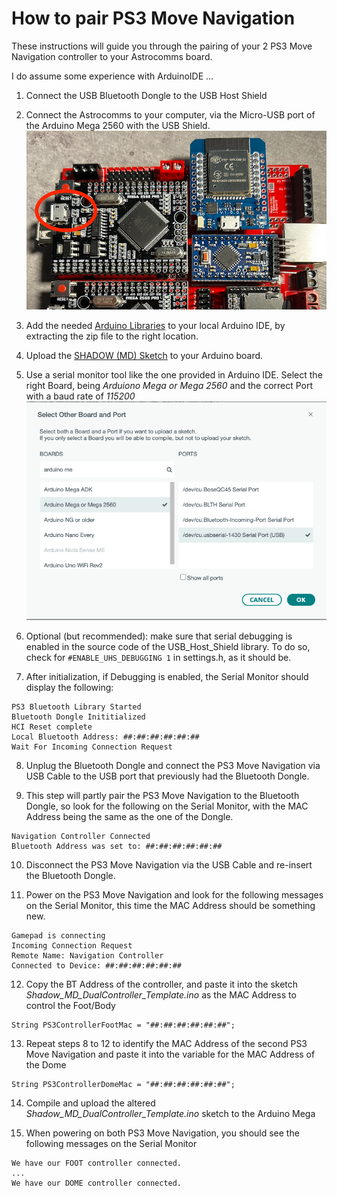 # How to pair PS3 Move Navigation
These instructions will guide you through the pairing of your 2 PS3 Move Navigation controller to your Astrocomms board.

I do assume some experience with ArduinoIDE ...

1. Connect the USB Bluetooth Dongle to the USB Host Shield

2. Connect the Astrocomms to your computer, via the Micro-USB port of the Arduino Mega 2560 with the USB Shield. 
![USB Port to configure PS3 Controller](./pictures/pic1.png)

3. Add the needed [Arduino Libraries](https://www.printed-droid.com/wp-content/uploads/2020/01/SHADOW_MD_Arduino_Libraries.zip) to your local Arduino IDE, by extracting the zip file to the right location.

4. Upload the [SHADOW (MD) Sketch](https://www.printed-droid.com/wp-content/uploads/2020/01/SHADOW_MD_Sketch_.zip) to your Arduino board.

5. Use a serial monitor tool like the one provided in Arduino IDE. Select the right Board, being *Arduiono Mega or Mega 2560* and the correct Port with a baud rate of *115200*
![USB Port to configure PS3 Controller](./pictures/pic2.png)

6. Optional (but recommended): make sure that serial debugging is enabled in the source code of the USB_Host_Shield library. To do so, check for `#ENABLE_UHS_DEBUGGING 1` in settings.h, as it should be.

7. After initialization, if Debugging is enabled, the Serial Monitor should display the following:
```
PS3 Bluetooth Library Started
Bluetooth Dongle Inititialized
HCI Reset complete
Local Bluetooth Address: ##:##:##:##:##:##
Wait For Incoming Connection Request
``` 

8. Unplug the Bluetooth Dongle and connect the PS3 Move Navigation via USB Cable to the USB port that previously had the Bluetooth Dongle.

9. This step will partly pair the PS3 Move Navigation  to the Bluetooth Dongle, so look for the following on the Serial Monitor, with the MAC Address being the same as the one of the Dongle.
```
Navigation Controller Connected
Bluetooth Address was set to: ##:##:##:##:##:##
```

10. Disconnect the PS3 Move Navigation via the USB Cable and re-insert the Bluetooth Dongle.

11. Power on the PS3 Move Navigation and look for the following messages on the Serial Monitor, this time the MAC Address should be something new.
```
Gamepad is connecting
Incoming Connection Request
Remote Name: Navigation Controller
Connected to Device: ##:##:##:##:##:##
```

12. Copy the BT Address of the controller, and paste it into the sketch *Shadow_MD_DualController_Template.ino* as the MAC Address to control the Foot/Body
```
String PS3ControllerFootMac = "##:##:##:##:##:##";
```

13. Repeat steps 8 to 12 to identify the MAC Address of the second PS3 Move Navigation and paste it into the variable for the MAC Address of the Dome
```
String PS3ControllerDomeMac = "##:##:##:##:##:##";
```

14. Compile and upload the altered *Shadow_MD_DualController_Template.ino* sketch to the Arduino Mega

15. When powering on both PS3 Move Navigation, you should see the following messages on the Serial Monitor
```
We have our FOOT controller connected.
...
We have our DOME controller connected.
```

